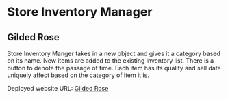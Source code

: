 # Store Inventory Manager

## Gilded Rose

Store Inventory Manger takes in a new object and gives it a category based on its name. New items are added to the existing inventory list. There is a button to denote the passage of time. Each item has its quality and sell date uniquely affect based on the category of item it is. 

Deployed website URL: [Gilded Rose](https://btslagle.github.io/store-inventory-manager/)